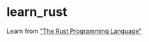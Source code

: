 # learn_rust

Learn from ["The Rust Programming Language"](https://doc.rust-lang.org/stable/book/ch01-03-hello-cargo.html)